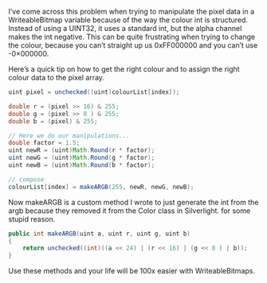 I’ve come across this problem when trying to manipulate the pixel data in a WriteableBitmap variable because of the way the colour int is structured. Instead of using a UINT32, it uses a standard int, but the alpha channel makes the int negative. This can be quite frustrating when trying to change the colour, because you can’t straight up us 0xFF000000 and you can’t use -0×000000.

Here’s a quick tip on how to get the right colour and to assign the right colour data to the pixel array.

```java
uint pixel = unchecked((uint)colourList[index]);

double r = (pixel >> 16) & 255;
double g = (pixel >> 8 ) & 255;
double b = (pixel) & 255;

// Here we do our manipulations...
double factor = 1.5;
uint newR = (uint)Math.Round(r * factor);
uint newG = (uint)Math.Round(g * factor);
uint newB = (uint)Math.Round(b * factor);

// compose
colourList[index] = makeARGB(255, newR, newG, newB);
```

Now makeARGB is a custom method I wrote to just generate the int from the argb because they removed it from the Color class in Silverlight. for some stupid reason.

```java
public int makeARGB(uint a, uint r, uint g, uint b)
{
	return unchecked((int)((a << 24) | (r << 16) | (g << 8 ) | b));
}
```

Use these methods and your life will be 100x easier with WriteableBitmaps.